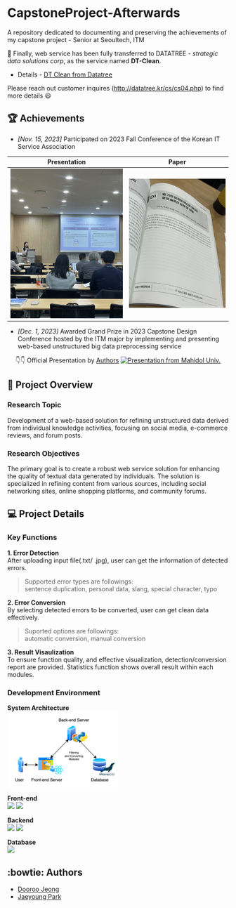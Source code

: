 # CapstoneProject-Afterwards
A repository dedicated to documenting and preserving the achievements of my capstone project - Senior at Seoultech, ITM

:tada: Finally,
web service has been fully transferred to DATATREE _- strategic data solutions corp_, as the service named **DT-Clean**.  
- Details - [DT Clean from Datatree](http://datatree.kr/product/)

  
Please reach out customer inquires (http://datatree.kr/cs/cs04.php) to find more details :smiley:
  
## :trophy: Achievements

- _[Nov. 15, 2023]_ Participated on 2023 Fall Conference of the Korean IT Service Association

<div align=center>

| Presentation | Paper |
|---|---|
| ![Presentation](./images/15Nov_presentation.jpeg) | ![Thesis](./images/15Nov_thesis.jpeg) |
</div>
  
- _[Dec. 1, 2023]_ Awarded Grand Prize in 2023 Capstone Design Conference hosted by the ITM major by implementing and presenting web-based unstructured big data preprocessing service  

<div align=center> 

:point_down::point_down: Official Presentation by [Authors](#authors)
[![Presentation from Mahidol Univ.](http://img.youtube.com/vi/Z4qle-THivc/0.jpg)](https://youtu.be/Z4qle-THivc?si=Nz-MazOzKDzitkEn)
</div>

## :dart: Project Overview

### Research Topic
Development of a web-based solution for refining unstructured data derived from individual knowledge activities, focusing on social media, e-commerce reviews, and forum posts.
  
### Research Objectives
The primary goal is to create a robust web service solution for enhancing the quality of textual data generated by individuals. The solution is specialized in refining content from various sources, including social networking sites, online shopping platforms, and community forums.


## :computer: Project Details
  
### Key Functions
**1. Error Detection**  
    After uploading input file(.txt/ .jpg), user can get the information of detected errors.
> Supported error types are followings:  
    sentence duplication, personal data, slang, special character, typo

**2. Error Conversion**  
    By selecting detected errors to be converted, user can get clean data effectively. 
> Suported options are followings:  
    automatic conversion, manual conversion

**3. Result Visaulization**  
    To ensure function quality, and effective visualization, detection/conversion report are provided.
    Statistics function shows overall result within each modules.

  
### Development Environment

**System Architecture**  
<img src="./images/System%20Architecture.png" width="50%" height="50%" align="center"/>

**Front-end**  
<img src="https://img.shields.io/badge/npm-FFFFFF?style=flat-square&logo=npm&logoColor=CC3534"/>
<img src="https://img.shields.io/badge/React-262626?style=flat-square&logo=React&logoColor=07C4D9"/>

**Backend**  
<img src="https://img.shields.io/badge/Python-FFFFFF?style=flat-square&logo=python&logoColor=blue">
<img src="https://img.shields.io/badge/Flask-C9EEFF?style=flat-square&logo=flask&logoColor=07C4D9">

**Database**  
<img src="https://img.shields.io/badge/Mariadb-003545?style=flat-square&logo=mariadb&logoColor=white">

<div id="authors">

## :bowtie: Authors
- [Dooroo Jeong](https://github.com/doorooful)
- [Jaeyoung Park](https://github.com/yoouung)
</div>
